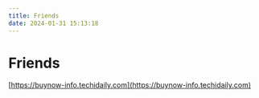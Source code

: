 ```yaml
---
title: Friends
date: 2024-01-31 15:13:18
---
```


# Friends

[https://buynow-info.techidaily.com](https://buynow-info.techidaily.com)